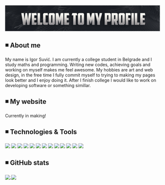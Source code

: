 ![Header](https://github.com/suvicigor/suvicigor/blob/main/Banner.jpg "Header")<!--(https://some-url.dev/)-->
## ◾️ About me

My name is Igor Suvić. I am currently a college student in Belgrade and I study maths and programming. Writing new codes, achieving goals and working on myself makes me feel awesome. My hobbies are art and web design, in the free time I fully commit myself to trying to making my pages look better and I enjoy doing it. After I finish college I would like to work on developing software or something simillar. 

## ◾️ My website
Currently in making!

## ◾️ Technologies & Tools
![](https://img.shields.io/badge/OS-Windows-informational?style=flat&logo=linux&logoColor=white&color=2bbc8a?style=for-the-badge&logo=appveyor)
![](https://img.shields.io/badge/Editor-IntelliJ_IDEA-informational?style=flat&logo=intellij-idea&logoColor=white&color=2bbc8a)
![](https://img.shields.io/badge/Code-Python-informational?style=flat&logo=python&logoColor=white&color=2bbc8a)
![](https://img.shields.io/badge/Code-JavaScript-informational?style=flat&logo=javascript&logoColor=white&color=2bbc8a)
![](https://img.shields.io/badge/Code-Golang-informational?style=flat&logo=go&logoColor=white&color=2bbc8a)
![](https://img.shields.io/badge/Code-Make-informational?style=flat&logo=cmake&logoColor=white&color=2bbc8a)
![](https://img.shields.io/badge/Code-Vue-informational?style=flat&logo=vue.js&logoColor=white&color=2bbc8a)
![](https://img.shields.io/badge/Shell-Bash-informational?style=flat&logo=gnu-bash&logoColor=white&color=2bbc8a)
![](https://img.shields.io/badge/Tools-PostgreSQL-informational?style=flat&logo=postgresql&logoColor=white&color=2bbc8a)
![](https://img.shields.io/badge/Tools-Docker-informational?style=flat&logo=docker&logoColor=white&color=2bbc8a)
![](https://img.shields.io/badge/Tools-Kubernetes-informational?style=flat&logo=kubernetes&logoColor=white&color=2bbc8a)
![](https://img.shields.io/badge/Tools-Red_Hat_OpenShift-informational?style=flat&logo=red-hat-open-shift&logoColor=white&color=2bbc8a)
![](https://img.shields.io/badge/Cloud-Digital_Ocean-informational?style=flat&logo=digitalocean&logoColor=white&color=2bbc8a)
## ◾️ GitHub stats
<a href="https://github.com/suvicigor/suvicigor">
  <img align="center"src="https://github-readme-stats.vercel.app/api/top-langs/?username=suvicigor&hide=ruby,shell&hide_border=true&text_color=ffffff&title_color=ffffff&icon_color=ffffff&bg_color=45,211f1f,2b2a2a,454242" />
</a>
<a href="https://github.com/suvicigor/suvicigor">
  <img align="center" height="200px" src="https://github-readme-stats.vercel.app/api?username=suvicigor&count_private=true&hide_border=true&include_all_commits=true&custom_title=My+GitHub+Stats&show_icons=true&text_color=ffffff&title_color=ffffff&icon_color=ffffff&bg_color=45,211f1f,2b2a2a,454242&layout=compact" />
</a>

